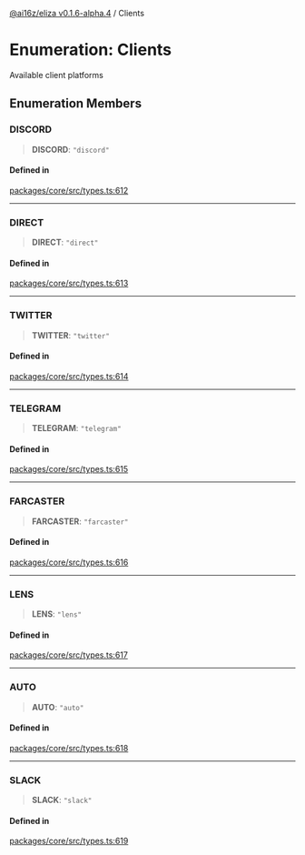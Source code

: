 [@ai16z/eliza v0.1.6-alpha.4](../index.md) / Clients

# Enumeration: Clients

Available client platforms

## Enumeration Members

### DISCORD

> **DISCORD**: `"discord"`

#### Defined in

[packages/core/src/types.ts:612](https://github.com/ai16z/eliza/blob/main/packages/core/src/types.ts#L612)

***

### DIRECT

> **DIRECT**: `"direct"`

#### Defined in

[packages/core/src/types.ts:613](https://github.com/ai16z/eliza/blob/main/packages/core/src/types.ts#L613)

***

### TWITTER

> **TWITTER**: `"twitter"`

#### Defined in

[packages/core/src/types.ts:614](https://github.com/ai16z/eliza/blob/main/packages/core/src/types.ts#L614)

***

### TELEGRAM

> **TELEGRAM**: `"telegram"`

#### Defined in

[packages/core/src/types.ts:615](https://github.com/ai16z/eliza/blob/main/packages/core/src/types.ts#L615)

***

### FARCASTER

> **FARCASTER**: `"farcaster"`

#### Defined in

[packages/core/src/types.ts:616](https://github.com/ai16z/eliza/blob/main/packages/core/src/types.ts#L616)

***

### LENS

> **LENS**: `"lens"`

#### Defined in

[packages/core/src/types.ts:617](https://github.com/ai16z/eliza/blob/main/packages/core/src/types.ts#L617)

***

### AUTO

> **AUTO**: `"auto"`

#### Defined in

[packages/core/src/types.ts:618](https://github.com/ai16z/eliza/blob/main/packages/core/src/types.ts#L618)

***

### SLACK

> **SLACK**: `"slack"`

#### Defined in

[packages/core/src/types.ts:619](https://github.com/ai16z/eliza/blob/main/packages/core/src/types.ts#L619)
